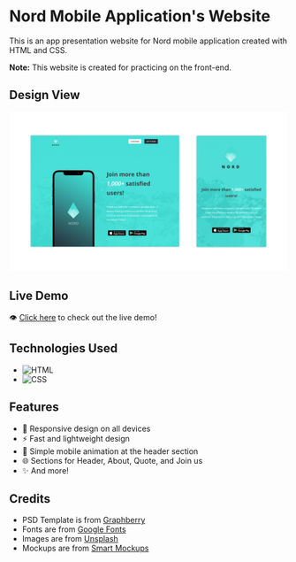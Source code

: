 # Nord Mobile Application's Website
This is an app presentation website for Nord mobile application created with HTML and CSS.

**Note:** This website is created for practicing on the front-end.

## Design View
![design-view](./Images/design-view.png)

## Live Demo
👁 [Click here](https://mohammad-jarabah.github.io/Nord-Mobile-Application-Website) to check out the live demo!

## Technologies Used
* ![HTML](https://img.shields.io/badge/HTML5-E34F26?style=for-the-badge&logo=html5&logoColor=white)
* ![CSS](https://img.shields.io/badge/CSS3-1572B6?style=for-the-badge&logo=css3&logoColor=white)

## Features
* 🤖 Responsive design on all devices
* ⚡ Fast and lightweight design
* 📱 Simple mobile animation at the header section
* 🌐 Sections for Header, About, Quote, and Join us
* ✨ And more!

## Credits
* PSD Template is from [Graphberry](https://www.graphberry.com)
* Fonts are from [Google Fonts](https://fonts.google.com)
* Images are from [Unsplash](https://unsplash.com)
* Mockups are from [Smart Mockups](https://smartmockups.com)
